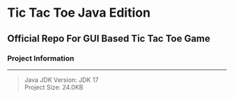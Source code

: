 # Tic Tac Toe Java Edition

## Official Repo For GUI Based Tic Tac Toe Game

### Project Information
-----

> Java JDK Version: JDK 17 <br>
> Project Size: 24.0KB







